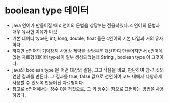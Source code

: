 # boolean type 데이터
* java 언어가 만들어질 때 c 언어의 문법을 상당부분 전용하였다.
c 언어의 문법과 매우 유사한 이유가 이것.
* 기본 데이터 type인 int, long, double, float 들은 c언어의 기본 타입과 거의 유사하다.
* 하지만 c언어의 기억장치 사용상 제약을 상당부분 개선하여 만들어지면서 c언어에 없는 자료형(데이터 type)이 일부 생성되었는데 String , boolean type 이 그것이다.
* java의 boolean type 은 어떤 대상의 같음, 크고 작음을 비교, 판단하여 참-거짓의 연산 결과를 만든다.
 그 결과를 true, false 값으로 선언하여 코드 내에서 다양하게 사용할 수 있도록 만들어진 자료형이다.
 * 참고로 c언어에서는 정수 0을 거짓으로, 그 외 정수는 참으로 표현하는 방법을 사용하였다.